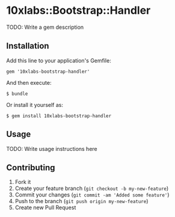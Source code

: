 # 10xlabs::Bootstrap::Handler

TODO: Write a gem description

## Installation

Add this line to your application's Gemfile:

    gem '10xlabs-bootstrap-handler'

And then execute:

    $ bundle

Or install it yourself as:

    $ gem install 10xlabs-bootstrap-handler

## Usage

TODO: Write usage instructions here

## Contributing

1. Fork it
2. Create your feature branch (`git checkout -b my-new-feature`)
3. Commit your changes (`git commit -am 'Added some feature'`)
4. Push to the branch (`git push origin my-new-feature`)
5. Create new Pull Request
